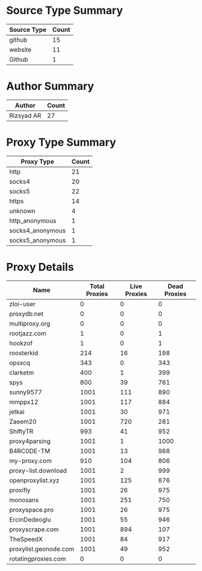 # Source Type Summary

| Source Type | Count |
|-------------|-------|
| github | 15 |
| website | 11 |
| Github | 1 |


# Author Summary

| Author | Count |
|--------|-------|
| Rizsyad AR | 27 |


# Proxy Type Summary

| Proxy Type | Count |
|------------|-------|
| http | 21 |
| socks4 | 20 |
| socks5 | 22 |
| https | 14 |
| unknown | 4 |
| http_anonymous | 1 |
| socks4_anonymous | 1 |
| socks5_anonymous | 1 |


# Proxy Details

| Name | Total Proxies | Live Proxies | Dead Proxies |
|------|---------------|--------------|---------------|
| zloi-user | 0 | 0 | 0 |
| proxydb.net | 0 | 0 | 0 |
| multiproxy.org | 0 | 0 | 0 |
| rootjazz.com | 1 | 0 | 1 |
| hookzof | 1 | 0 | 1 |
| roosterkid | 214 | 16 | 198 |
| opsxcq | 343 | 0 | 343 |
| clarketm | 400 | 1 | 399 |
| spys | 800 | 39 | 761 |
| sunny9577 | 1001 | 111 | 890 |
| mmppx12 | 1001 | 117 | 884 |
| jetkai | 1001 | 30 | 971 |
| Zaeem20 | 1001 | 720 | 281 |
| ShiftyTR | 993 | 41 | 952 |
| proxy4parsing | 1001 | 1 | 1000 |
| B4RC0DE-TM | 1001 | 13 | 988 |
| my-proxy.com | 910 | 104 | 806 |
| proxy-list.download | 1001 | 2 | 999 |
| openproxylist.xyz | 1001 | 125 | 876 |
| proxifly | 1001 | 26 | 975 |
| monosans | 1001 | 251 | 750 |
| proxyspace.pro | 1001 | 26 | 975 |
| ErcinDedeoglu | 1001 | 55 | 946 |
| proxyscrape.com | 1001 | 894 | 107 |
| TheSpeedX | 1001 | 84 | 917 |
| proxylist.geonode.com | 1001 | 49 | 952 |
| rotatingproxies.com | 0 | 0 | 0 |
